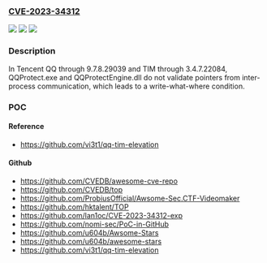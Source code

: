 ### [CVE-2023-34312](https://cve.mitre.org/cgi-bin/cvename.cgi?name=CVE-2023-34312)
![](https://img.shields.io/static/v1?label=Product&message=n%2Fa&color=blue)
![](https://img.shields.io/static/v1?label=Version&message=n%2Fa&color=blue)
![](https://img.shields.io/static/v1?label=Vulnerability&message=n%2Fa&color=brighgreen)

### Description

In Tencent QQ through 9.7.8.29039 and TIM through 3.4.7.22084, QQProtect.exe and QQProtectEngine.dll do not validate pointers from inter-process communication, which leads to a write-what-where condition.

### POC

#### Reference
- https://github.com/vi3t1/qq-tim-elevation

#### Github
- https://github.com/CVEDB/awesome-cve-repo
- https://github.com/CVEDB/top
- https://github.com/ProbiusOfficial/Awsome-Sec.CTF-Videomaker
- https://github.com/hktalent/TOP
- https://github.com/lan1oc/CVE-2023-34312-exp
- https://github.com/nomi-sec/PoC-in-GitHub
- https://github.com/u604b/Awsome-Stars
- https://github.com/u604b/awesome-stars
- https://github.com/vi3t1/qq-tim-elevation

